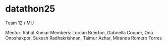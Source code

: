 # datathon25
Team 12 / MU

Mentor: Rahul Kumar
Members: Lorcan Brierton, Gabriella Cooper, Ona Onoshakpor, Sukesh Radhakrishnan, Taimur Azhar, Miranda Romero Torres
